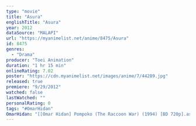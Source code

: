 ```yaml
---
type: "movie"
title: "Asura"
englishTitle: "Asura"
year: 2012
dataSource: "MALAPI"
url: "https://myanimelist.net/anime/8475/Asura"
id: 8475
genres: 
  - "Drama"
producer: "Toei Animation"
duration: "1 hr 15 min"
onlineRating: 7.02
poster: "https://cdn.myanimelist.net/images/anime/7/44289.jpg"
released: true
premiere: "9/29/2012"
watched: false
lastWatched: ""
personalRating: 0
tags: "#OmarHidan"
OmarHidan: "[[Omar Hidan] Pompoko (The Raccoon War) (1994) [BD 720p].ass](file:///C:%5CAnime%5Csub%5Csoftsub%5CMovies%5CStudio%20Ghibli%20Movies%5CHeisei%20Tanuki%20Gassen%20Ponpoko%5C[Omar%20Hidan]%20Pompoko%20(The%20Raccoon%20War)%20(1994)%20[BD%20720p].ass)"
---
```

